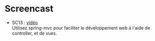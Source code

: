 # Screencast

* SC13 : [vidéo](https://youtu.be/1xAKw6tCYBc)  
Utilisez spring-mvc pour faciliter le développement web à l'aide de controller, et de vues.
